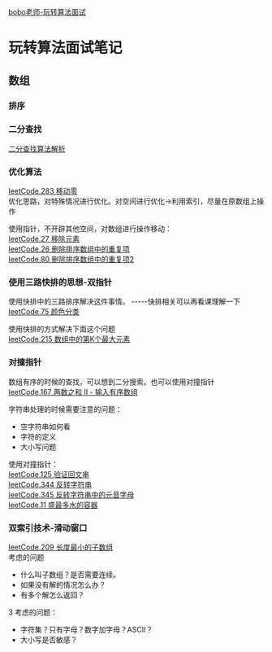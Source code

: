 [bobo老师-玩转算法面试](https://coding.imooc.com/class/chapter/82.html#Anchor)
# 玩转算法面试笔记

## 数组
### 排序
### 二分查找
[二分查找算法解析](树/二分查找.md)
### 优化算法
[leetCode.283 移动零](数组/leetCode283移动零.md)  
优化思路，对特殊情况进行优化。对空间进行优化->利用索引，尽量在原数组上操作  

使用指针，不开辟其他空间，对数组进行操作移动：  
[leetCode.27 移除元素](数组/leetCode26删除排序数组中的重复项.md)  
[leetCode.26 删除排序数组中的重复项](数组/leetCode26删除排序数组中的重复项.md)  
[leetCode.80 删除排序数组中的重复项2](数组/leetCode80删除排序数组中的重复项%20II.md)  

### 使用三路快排的思想-双指针
使用快排中的三路排序解决这件事情。 -----快排相关可以再看课理解一下   
[leetCode.75 颜色分类](数组/leetCode75颜色分类.md)  

使用快排的方式解决下面这个问题  
[leetCode.215 数组中的第K个最大元素](数组/leetCode215数组中的第K个最大元素.md)

### 对撞指针
数组有序的时候的查找，可以想到二分搜索。也可以使用对撞指针  
[leetCode.167 两数之和 II - 输入有序数组](数组/leetCode167两数之和%20II%20-%20输入有序数组.md)

字符串处理的时候需要注意的问题：
- 空字符串如何看
- 字符的定义
- 大小写问题  


使用对撞指针：  
[leetCode.125 验证回文串](数组/leetCode125验证回文串.md)  
[leetCode.344 反转字符串](数组/leetCode344反转字符串.md)  
[leetCode.345 反转字符串中的元音字母](数组/leetCode345反转字符串中的元音字母.md)  
[leetCode.11 盛最多水的容器](数组/leetCode11盛最多水的容器.md)

### 双索引技术-滑动窗口
[leetCode.209 长度最小的子数组](数组/leetCode209长度最小的子数组.md)  
考虑的问题 
 - 什么叫子数组？是否需要连续。   
 - 如果没有解的情况怎么办？  
 - 有多个解怎么返回？

3
考虑的问题：
- 字符集？只有字母？数字加字母？ASCII？
- 大小写是否敏感？

